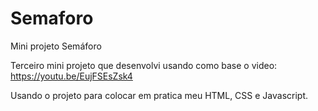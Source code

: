 # Semaforo
Mini projeto Semáforo

Terceiro mini projeto que desenvolvi usando como base o video: https://youtu.be/EujFSEsZsk4

Usando o projeto para colocar em pratica meu HTML, CSS e Javascript.
